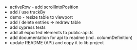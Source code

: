* activeRow - add scrollIntoPosition
* add / use trackBy
* demo - resize table to viewport
* add / delete entries => redraw table
* add cypress tests
* add all exported elements to public-api.ts
* add documentation for api to readme (incl. columnDefinition)
* update README (API) and copy it to lib project

